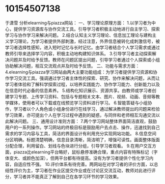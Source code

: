 # 10154507138
于潇雪
分析elearning与piazza网站：
一、学习理论原理方面：
1.以学习者为中心，提供学习资源库与协作交流工具。引导学习者积极主动地进行自主学习、探索学习与协作学习来解决问题。
2.结合认知主义学习理论、信息加工理论与建构主义学习理论，为学习者提供外部刺激，经过注意，外界信息被转化成刺激信号，被学习者选择性感知，进入短时记忆与长时记忆。由学习者结合个人学习需求或通过教师引导来选择学习内容，积极主动地构建知识体系。
3.引导学习者主动探索解决问题并及时给予反馈。教师在问题区提出问题，引导学习者通过个人探索或小组协助解决问题，相互交流观点并及时给予反馈。
二、功能与需求方面：
4.elearning与piazza学习网站由两大主要功能组成：为学习者提供学习资源和协作学习交流工具。强调通过学习者主体性的探索、研究、协作来解决问题，从而让学习者体验和了解科学探索过程，以培养实践能力、协作学习能力、创新能力以及在信息时代必备的信息素养。
5.结构化知识展示、资源共享。由教师或学习者创建学习专题、上传学习资料、包括与专题相关文本、图片、视频、动画、音频等教学媒体，使用者可以下载或在线预览学习资料进行学习。
6.智能答疑与小组协作，学习者以个人角色或小组身份进行在线学习，通过解决教师提出的问题来检验学习效果，亦可提出个人在学习过程中遇到的疑惑，与同伴和老师相互沟通交流以此解决问题。
三、通用设计准则方面：
7.两个学习网站整体界面简洁直观，鼓励用户的一系列操作。学习网站的终极目标是鼓励用户去点击、操作，迅速找到自己需求的学习内容与工具，简洁的界面设计有利用充分实现网站功能。
8.信息空间分区明确。标题清楚明确，信息目录清晰，简洁明了，增强可读性。画面整体版面分配合理，利用留白、划线与色块进行分组，引导学习者观看。
9.在用户交互方面，piazza比elearning平台略好，鼠标悬停准确合理，重点内容有特殊标记（字体变大、或颜色加深），但两平台都有待提高。没有为学习者提供个性化学习内容，自适应性不强。
10.评价体系有待完善。两网站在对学习者的评价方面，以总结性评价为主，学习者在作业区提交作业或在讨论区交流互动，教师对此进行评分，学习者并不能真正了解到自己在各学习环节的学习效果。
